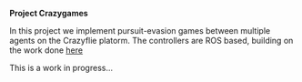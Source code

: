 **Project Crazygames**

In this project we implement pursuit-evasion games between multiple agents on the Crazyflie platorm. The controllers are ROS based, building on the work done [here](https://github.com/whoenig/crazyflie_ros)

This is a work in progress...
